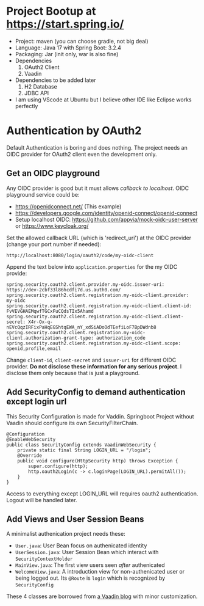 # Project Bootup at https://start.spring.io/
- Project: maven  (you can choose gradle, not big deal)
- Language: Java 17 with Spring Boot: 3.2.4
- Packaging: Jar (init only, war is also fine)
- Dependencies
  1. OAuth2 Client
  2. Vaadin
- Dependencies to be added later
  1. H2 Database
  2. JDBC API
- I am using VScode at Ubuntu but I believe other IDE like Eclipse works perfectly

# Authentication by OAuth2
Default Authentication is boring and does nothing. The project needs an OIDC provider for OAuth2 client even the development only.

## Get an OIDC playground
Any OIDC provider is good but it must allows *callback to localhost*. OIDC playground service could be:
- https://openidconnect.net/ (This example)
- https://developers.google.com/identity/openid-connect/openid-connect
- Setup localhost OIDC: https://github.com/appvia/mock-oidc-user-server or https://www.keycloak.org/

Set the allowed callback URL (which is 'redirect_uri') at the OIDC provider (change your port number if needed):
```
http://localhost:8080/login/oauth2/code/my-oidc-client
```
Append the text below into ```application.properties``` for the my OIDC provide:
```
spring.security.oauth2.client.provider.my-oidc.issuer-uri: https://dev-2cbf33l86hcdfi7d.us.auth0.com/
spring.security.oauth2.client.registration.my-oidc-client.provider: my-oidc
spring.security.oauth2.client.registration.my-oidc-client.client-id: FvVEVGHAEMqwfTGCxFuCQdsTIx5Ahamd
spring.security.oauth2.client.registration.my-oidc-client.client-secret: X4r-Ox-q-nEVcQqzIRFixPaHqEGShtqEWA_nY_xdSiADoOdTEefiLoF7BpDWdnb8
spring.security.oauth2.client.registration.my-oidc-client.authorization-grant-type: authorization_code
spring.security.oauth2.client.registration.my-oidc-client.scope: openid,profile,email
```
Change ```client-id```, ```client-secret``` and ```issuer-uri``` for different OIDC provider. **Do not disclose these information for any serious project**. I disclose them only because that is just a playground.

## Add SecurityConfig to demand authentication except login url
This Security Configuration is made for Vaddin. Springboot Project without Vaadin should configure its own SecurityFilterChain.
```
@Configuration
@EnableWebSecurity
public class SecurityConfig extends VaadinWebSecurity {
    private static final String LOGIN_URL = "/login";
    @Override
    public void configure(HttpSecurity http) throws Exception {
        super.configure(http);
        http.oauth2Login(c -> c.loginPage(LOGIN_URL).permitAll());
    }
}
```
Access to everything except LOGIN_URL will requires oauth2 authentication. Logout will be handled later.

## Add Views and User Session Beans
A minimalist authenication project needs these:
- ```User.java```: User Bean focus on authenicated identity
- ```UserSession.java```: User Session Bean which interact with ```SecurityContextHolder```
- ```MainView.java```: The first view users seen *after* authenicated
- ```WelcomeView.java```: A introduction view for non-authenicated user or being logged out. Its ```@Route``` is ```login``` which is recognized by ```SecurityConfig```

These 4 classes are borrowed from [a Vaadin blog](https://vaadin.com/blog/oauth-2-and-google-sign-in-for-a-vaadin-application) with minor customization.
